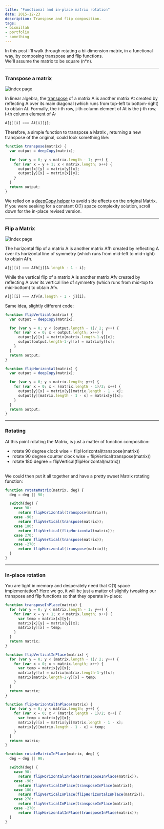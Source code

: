 ```yaml
---
title: "Functional and in-place matrix rotation"
date: 2015-12-23
description: Transpose and flip composition.
tags:
- bismillah
- portfolio
- something
---
```


In this post I'll walk through rotating a bi-dimension matrix, in a functional way, by composing transpose and flip functions.
<br>We'll assume the matrix to be square (n*n).

***

### Transpose a matrix

![index page](https://raw.githubusercontent.com/nickbalestra/nickbalestra.github.io/master/assets/images/transpose.png)

In linear algebra, the [transpose](https://en.wikipedia.org/wiki/Transpose) of a matrix A is another matrix At created by reflecting A over its main diagonal (which runs from top-left to bottom-right) to obtain At. Formally, the i-th row, j-th column element of At is the j-th row, i-th column element of A:

```js
A[j][i] === At[i][j];
```

Therefore, a simple function to transpose a Matrix , returning a new transpose of the original, could look something like: 

```js
function transpose(matrix) {
  var output = deepCopy(matrix);

  for (var y = 0; y < matrix.length - 1; y++) {
    for (var x = y + 1; x < matrix.length; x++) {
      output[x][y] = matrix[y][x];
      output[y][x] = matrix[x][y];
    }
  }
  return output;
}
```

We relied on a [deepCopy helper](http://nick.balestra.ch/2015/deep-copying-and-empty-arrays/) to avoid side effects on the original Matrix. If you were seeking for a constant O(1) space complexity solution, scroll down for the in-place revised version.


*** 

### Flip a Matrix

![index page](https://raw.githubusercontent.com/nickbalestra/nickbalestra.github.io/master/assets/images/flip.png)


The horizontal flip of a matrix A is another matrix Afh created by reflecting A over its horizontal line of symmetry (which runs from mid-left to mid-right) to obtain Afh. 

```js
A[j][i] === Afh[j][A.length - 1 - i];
```


While the vertical flip of a matrix A is another matrix Afv created by reflecting A over its vertical line of symmetry (which runs from mid-top to mid-bottom) to obtain Afv.

```js
A[j][i] === Afv[A.length - 1 - j][i];
```

Same idea, slightly different code:

```js
function flipVertical(matrix) {
  var output = deepCopy(matrix);

  for (var y = 0; y < (output.length - 1)/ 2; y++) {
    for (var x = 0; x < output.length; x++) {
      output[y][x] = matrix[matrix.length-1-y][x];
      output[output.length-1-y][x] = matrix[y][x];
    }
  }
  return output;
}
```

```js
function flipHorizontal(matrix) {
  var output = deepCopy(matrix);

  for (var y = 0; y < matrix.length; y++) {
    for (var x = 0; x < (matrix.length - 1)/2; x++) {
      output[y][x] = matrix[y][matrix.length - 1 - x];
      output[y][matrix.length - 1 - x] = matrix[y][x];
    }
  }
  return output;
}
```
***

### Rotating

At this point rotating the Matrix, is just a matter of function composition:

- rotate 90 degree clock wise = flipHorizontal(transpose(matrix))
- rotate 90 degree counter clock wise = flipVertical(transpose(matrix))
- rotate 180 degree = flipVertical(flipHorizontal(matrix))

<br>We could then put it all together and have a pretty sweet Matrix rotating function:

```js
function rotateMatrix(matrix, deg) {
  deg = deg || 90;

  switch(deg) {
    case 90:
      return flipHorizontal(transpose(matrix));
    case -90:
      return flipVertical(transpose(matrix));
    case 180:
      return flipVertical(flipHorizontal(matrix));
    case 270:
      return flipVertical(transpose(matrix));
    case -270:
      return flipHorizontal(transpose(matrix));
  }
}
```

***

### In-place rotation

You are tight in memory and desperately need that O(1) space implementation? Here we go, it will be just a matter of slightly tweaking our transpose and flip functions so that they operate in-place:

```js
function transposeInPlace(matrix) {
  for (var y = 0; y < matrix.length - 1; y++) {
    for (var x = y + 1; x < matrix.length; x++) {
      var temp = matrix[x][y];
      matrix[x][y] = matrix[y][x];
      matrix[y][x] = temp;
    }
  }
  return matrix;
}

function flipVerticalInPlace(matrix) {
  for (var y = 0; y < (matrix.length - 1)/ 2; y++) {
    for (var x = 0; x < matrix.length; x++) {
      var temp = matrix[y][x];
      matrix[y][x] = matrix[matrix.length-1-y][x];
      matrix[matrix.length-1-y][x] = temp;
    }
  }
  return matrix;
}

function flipHorizontalInPlace(matrix) {
  for (var y = 0; y < matrix.length; y++) {
    for (var x = 0; x < (matrix.length - 1)/2; x++) {
      var temp = matrix[y][x];
      matrix[y][x] = matrix[y][matrix.length - 1 - x];
      matrix[y][matrix.length - 1 - x] = temp;
    }
  }
  return matrix;
}

function rotateMatrixInPlace(matrix, deg) {
  deg = deg || 90;

  switch(deg) {
    case 90:
      return flipHorizontalInPlace(transposeInPlace(matrix));
    case -90:
      return flipVerticalInPlace(transposeInPlace(matrix));
    case 180:
      return flipVerticalInPlace(flipHorizontalInPlace(matrix));
    case 270:
      return flipVerticalInPlace(transposeInPlace(matrix));
    case -270:
      return flipHorizontalInPlace(transposeInPlace(matrix));
  }
}
```
